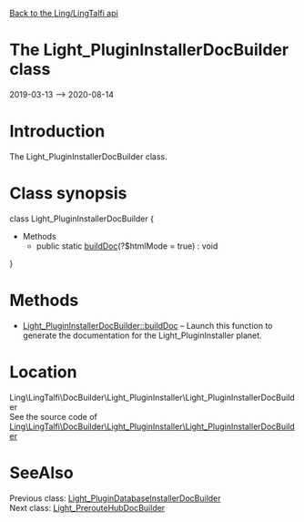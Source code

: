 [Back to the Ling/LingTalfi api](https://github.com/lingtalfi/LingTalfi/blob/master/doc/api/Ling/LingTalfi.md)



The Light_PluginInstallerDocBuilder class
================
2019-03-13 --> 2020-08-14






Introduction
============

The Light_PluginInstallerDocBuilder class.



Class synopsis
==============


class <span class="pl-k">Light_PluginInstallerDocBuilder</span>  {

- Methods
    - public static [buildDoc](https://github.com/lingtalfi/LingTalfi/blob/master/doc/api/Ling/LingTalfi/DocBuilder/Light_PluginInstaller/Light_PluginInstallerDocBuilder/buildDoc.md)(?$htmlMode = true) : void

}






Methods
==============

- [Light_PluginInstallerDocBuilder::buildDoc](https://github.com/lingtalfi/LingTalfi/blob/master/doc/api/Ling/LingTalfi/DocBuilder/Light_PluginInstaller/Light_PluginInstallerDocBuilder/buildDoc.md) &ndash; Launch this function to generate the documentation for the Light_PluginInstaller planet.





Location
=============
Ling\LingTalfi\DocBuilder\Light_PluginInstaller\Light_PluginInstallerDocBuilder<br>
See the source code of [Ling\LingTalfi\DocBuilder\Light_PluginInstaller\Light_PluginInstallerDocBuilder](https://github.com/lingtalfi/LingTalfi/blob/master/DocBuilder/Light_PluginInstaller/Light_PluginInstallerDocBuilder.php)



SeeAlso
==============
Previous class: [Light_PluginDatabaseInstallerDocBuilder](https://github.com/lingtalfi/LingTalfi/blob/master/doc/api/Ling/LingTalfi/DocBuilder/Light_PluginDatabaseInstaller/Light_PluginDatabaseInstallerDocBuilder.md)<br>Next class: [Light_PrerouteHubDocBuilder](https://github.com/lingtalfi/LingTalfi/blob/master/doc/api/Ling/LingTalfi/DocBuilder/Light_PrerouteHub/Light_PrerouteHubDocBuilder.md)<br>
